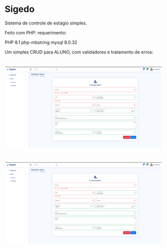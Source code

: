 # Sigedo

Sistema de controle de estágio simples. 

Feito com PHP:
requerimento:

PHP 8.1
php-mbstring
mysql 8.0.32


Um simples CRUD para ALUNO, com validadores e tratamento de erros:

<h1 align="center">
<img src="https://github.com/Alzemand/sigedo/blob/master/assets/img/1.png" width="500"> 
</h1>


<h1 align="center">
<img src="https://github.com/Alzemand/sigedo/blob/master/assets/img/1.png" width="500"> 
</h1>




